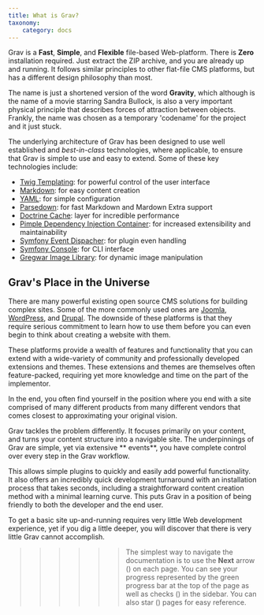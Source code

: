 ```yaml
---
title: What is Grav?
taxonomy:
    category: docs
---
```


Grav is a **Fast**, **Simple**, and **Flexible** file-based Web-platform.  There is **Zero** installation required.  Just extract the ZIP archive, and you are already up and running.  It follows similar principles to other flat-file CMS platforms, but has a different design philosophy than most.

The name is just a shortened version of the word **Gravity**, which although is the name of a movie starring Sandra Bullock, is also a very important physical principle that describes forces of attraction between objects. Frankly, the name was chosen as a temporary 'codename' for the project and it just stuck.

The underlying architecture of Grav has been designed to use well established and _best-in-class_ technologies, where applicable, to ensure that Grav is simple to use and easy to extend. Some of these key technologies include:

* [Twig Templating](http://twig.sensiolabs.org/): for powerful control of the user interface
* [Markdown](http://en.wikipedia.org/wiki/Markdown): for easy content creation
* [YAML](http://yaml.org): for simple configuration 
* [Parsedown](http://parsedown.org/): for fast Markdown and Mardown Extra support
* [Doctrine Cache](http://docs.doctrine-project.org/en/2.0.x/reference/caching.html): layer for incredible performance
* [Pimple Dependency Injection Container](http://pimple.sensiolabs.org/): for increased extensibility and maintainability
* [Symfony Event Dispacher](http://symfony.com/doc/current/components/event_dispatcher/introduction.html): for plugin even handling
* [Symfony Console](http://symfony.com/doc/current/components/console/introduction.html): for CLI interface
* [Gregwar Image Library](https://github.com/Gregwar/Image): for dynamic image manipulation

## Grav's Place in the Universe

There are many powerful existing open source CMS solutions for building complex sites.  Some of the more commonly used ones are [Joomla][joomla], [WordPress][wordpress], and [Drupal][drupal]. The downside of these platforms is that they require serious commitment to learn how to use them before you can even begin to think about creating a website with them.  

These platforms provide a wealth of features and functionality that you can extend with a wide-variety of community and professionally developed extensions and themes.  These extensions and themes are themselves often feature-packed, requiring yet more knowledge and time on the part of the implementor.  

In the end, you often find yourself in the position where you end with a site comprised of many different products from many different vendors that comes closest to approximating your original vision.

Grav tackles the problem differently.  It focuses primarily on your content, and turns your content structure into a navigable site.  The underpinnings of Grav are simple, yet via extensive ** events**, you have complete control over every step in the Grav workflow.  

This allows simple plugins to quickly and easily add powerful functionality. It also offers an incredibly quick development turnaround with an installation process that takes seconds, including a straightforward content creation method with a minimal learning curve. This puts Grav in a position of being friendly to both the developer and the end user.

To get a basic site up-and-running requires very little Web development experience, yet if you dig a little deeper, you will discover that there is very little Grav cannot accomplish.

>>>>>> The simplest way to navigate the documentation is to use the **Next** arrow (<i class="icon-right-open"></i>) on each page. You can see your progress represented by the green progress bar at the top of the page as well as checks (<i class="icon-check"></i>) in the sidebar.  You can also star (<i class="icon-star"></i>) pages for easy reference.

[joomla]: http://joomla.org
[wordpress]: http://wordpress.org
[drupal]: http://drupal.org
